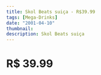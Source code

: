 ```yaml
---
title: Skol Beats suiça - R$39.99
tags: [Mega-Drinks]
date: "2001-04-10"
thumbnail: 
description: Skol Beats suiça
---
```


# R$ 39.99